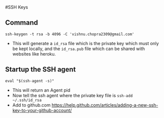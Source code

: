 #SSH Keys

## Command
`ssh-keygen -t rsa -b 4096 -C 'vishnu.chopra2309@gmail.com'`
- This will generate a `id_rsa` file which is the private key which must only be kept locally, and the `id_rsa.pub` file which can be shared with websites like heroku.

## Startup the SSH agent
`eval "$(ssh-agent -s)"`
- This will return an Agent pid
- Now tell the ssh agent where the private key file is
`ssh-add ~/.ssh/id_rsa`
- Add to github.com
https://help.github.com/articles/adding-a-new-ssh-key-to-your-github-account/